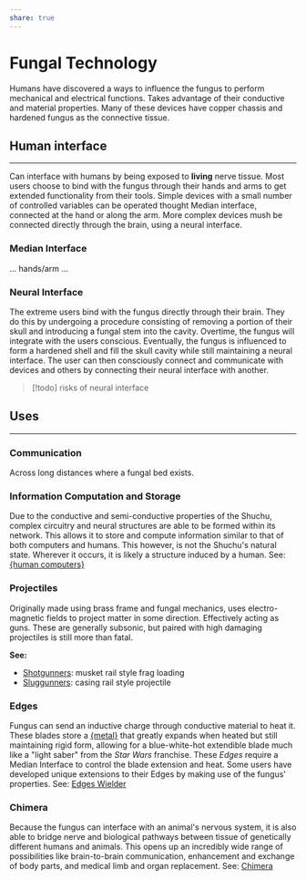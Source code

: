 ```yaml
---
share: true
---
```


# Fungal Technology
Humans have discovered a ways to influence the fungus to perform mechanical and electrical functions. Takes advantage of their conductive and material properties. Many of these devices have copper chassis and hardened fungus as the connective tissue.
## Human interface
---
Can interface with humans by being exposed to **living** nerve tissue. Most users choose to bind with the fungus through their hands and arms to get extended functionality from their tools. Simple devices with a small number of controlled variables can be operated thought Median interface, connected at the hand or along the arm. More complex devices mush be connected directly through the brain, using a neural interface.
### Median Interface
... hands/arm ... 
### Neural Interface
The extreme users bind with the fungus directly through their brain. They do this by undergoing a procedure consisting of removing a portion of their skull and introducing a fungal stem into the cavity. Overtime, the fungus will integrate with the users conscious. Eventually, the fungus is influenced to form a hardened shell and fill the skull cavity while still maintaining a neural interface. The user can then consciously connect and communicate with devices and others by connecting their neural interface with another.
> [!todo]
> risks of neural interface
## Uses
---
### Communication
Across long distances where a fungal bed exists.
### Information Computation and Storage
Due to the conductive and semi-conductive properties of the Shuchu, complex circuitry and neural structures are able to be formed within its network. This allows it to store and compute information similar to that of both computers and humans. This however, is not the Shuchu's natural state. Wherever it occurs, it is likely a structure induced by a human. See: [{human computers}]({human%20computers)
### Projectiles
Originally made using brass frame and fungal mechanics, uses electro-magnetic fields to project matter in some direction. Effectively acting as guns. These are generally subsonic, but paired with high damaging projectiles is still more than fatal. 

**See:**
- [Shotgunners](Shotgunners.md#): musket rail style frag loading
- [Sluggunners](Sluggunners.md#): casing rail style projectile
### Edges
Fungus can send an inductive charge through conductive material to heat it. These blades store a [{metal}]({metal}.md) that greatly expands when heated but still maintaining rigid form, allowing for a blue-white-hot extendible blade much like a "light saber" from the *Star Wars* franchise. These *Edges* require a Median Interface to control the blade extension and heat. Some users have developed unique extensions to their Edges by making use of the fungus' properties. See: [Edges Wielder](./Edges%2520Wielder.md#)
### Chimera
Because the fungus can interface with an animal's nervous system, it is also able to bridge nerve and biological pathways between tissue of genetically different humans and animals. This opens up an incredibly wide range of possibilities like brain-to-brain communication, enhancement and exchange of body parts, and medical limb and organ replacement. See: [Chimera](Chimera.md#)